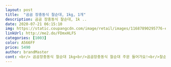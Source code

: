 ```yaml
---
layout: post 
title:  "곰곰 장충동식 찰순대, 1kg, 1개" 
description: 곰곰 장충동식 찰순대, 1k ..
date: 2020-07-21 06:15:10 
img: https://static.coupangcdn.com/image/retail/images/11687890295776-e0fe7489-95ed-4f82-9f78-27979565df5c.jpg 
linkUrl: http://me2.do/FDmxHLFS 
categories: [1003] 
color: A566FF 
price: 5490 
author: brandMaster 
cont: <br/> 곰곰장충동식 찰순대 1kg<br/>곰곰장충동식 찰순대 주문 들어가요!<br/>찰순대 이렇게 조리해서 먹어욧!<br/>1) 기름두르고 양파, 마늘 달달 볶기<br/>1.<br/> 그냥 쪄서 먹기<br/>10중에 8정도 되는거같구여<br/>2) 양배추, 버섯, 부추 등 넣을 채소 같이 볶기<br/>2.<br/> 순대볶음 만들기<br/>3)  순대 넣어 볶다가<br/>4) 양념장 투하( 고추장1.<br/>5, 고춧가루2, 올리고당1, 물3, 맛술2, 깨, 간장2)<br/>5) 다익어갈때 들까가루 촤르르<br/>78분 찐거같은데 약간 식혀서<br/>그리고 세등분해서 하나는 찌고<br/>껍질이 약간 질긴감도 있는데 벗겨지니 더 부들<br/>남편이 냄새에 민감한데 순대에서 냄새 거의 안난대요<br/> 
---
```

 